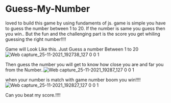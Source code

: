# Guess-My-Number
loved to build this game by using fundaments of js.
game is simple you have to guess the number between 1 to 20. If the number is same you guess then you win..
But the fun and the challenging part is the score you get whiling guessing the right number!!!!



Game will Look Like this. Just Guess a number Between 1 to 20
![Web capture_25-11-2021_192738_127 0 0 1](https://user-images.githubusercontent.com/91651054/143454963-8cdaf179-72ae-4f23-a3be-c8f4a98146bd.jpeg)



Then guess the number you will get to know how close you are and far you from the Number..![Web capture_25-11-2021_19287_127 0 0 1](https://user-images.githubusercontent.com/91651054/143455337-5d1224e4-9eba-4af1-b52b-72500c1ea4f3.jpeg)



when your number is match with game number boom you win!!!!
![Web capture_25-11-2021_192827_127 0 0 1](https://user-images.githubusercontent.com/91651054/143455438-3fbbe760-b917-4bf8-9442-69400cdeca74.jpeg)


Can you beat my score.!!!!
